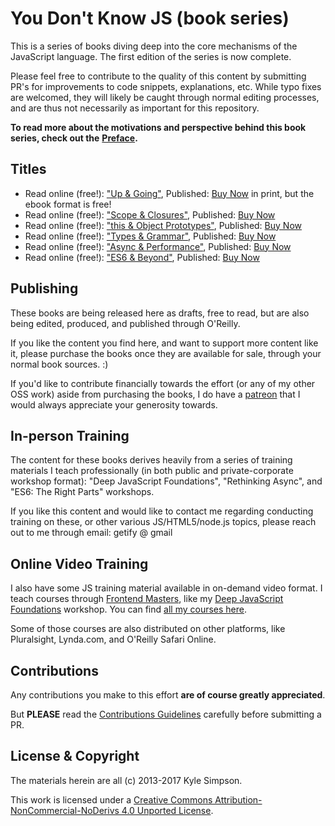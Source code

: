 # You Don't Know JS \(book series\)

This is a series of books diving deep into the core mechanisms of the JavaScript language. The first edition of the series is now complete.

Please feel free to contribute to the quality of this content by submitting PR's for improvements to code snippets, explanations, etc. While typo fixes are welcomed, they will likely be caught through normal editing processes, and are thus not necessarily as important for this repository.

**To read more about the motivations and perspective behind this book series, check out the** [**Preface**](preface.md)**.**

## Titles

* Read online \(free!\): ["Up & Going"](https://pika.shopdunk.vn/up-and-going), Published: [Buy Now](http://www.ebooks.com/1993212/you-don-t-know-js-up-going/simpson-kyle/) in print, but the ebook format is free!
* Read online \(free!\): ["Scope & Closures"](https://pika.shopdunk.vn/scope-and-closures), Published: [Buy Now](http://www.ebooks.com/1647631/you-don-t-know-js-scope-closures/simpson-kyle/)
* Read online \(free!\): ["this & Object Prototypes"](https://pika.shopdunk.vn/this-and-object-prototypes), Published: [Buy Now](http://www.ebooks.com/1734321/you-don-t-know-js-this-object-prototypes/simpson-kyle/)
* Read online \(free!\): ["Types & Grammar"](https://pika.shopdunk.vn/types-and-grammar), Published: [Buy Now](http://www.ebooks.com/1935541/you-don-t-know-js-types-grammar/simpson-kyle/)
* Read online \(free!\): ["Async & Performance"](https://pika.shopdunk.vn/async-and-performance), Published: [Buy Now](http://www.ebooks.com/1977375/you-don-t-know-js-async-performance/simpson-kyle/)
* Read online \(free!\): ["ES6 & Beyond"](https://pika.shopdunk.vn/es6-and-beyond), Published: [Buy Now](http://www.ebooks.com/2481820/you-don-t-know-js-es6-beyond/simpson-kyle/)

## Publishing

These books are being released here as drafts, free to read, but are also being edited, produced, and published through O'Reilly.

If you like the content you find here, and want to support more content like it, please purchase the books once they are available for sale, through your normal book sources. :\)

If you'd like to contribute financially towards the effort \(or any of my other OSS work\) aside from purchasing the books, I do have a [patreon](https://www.patreon.com/getify) that I would always appreciate your generosity towards.

## In-person Training

The content for these books derives heavily from a series of training materials I teach professionally \(in both public and private-corporate workshop format\): "Deep JavaScript Foundations", "Rethinking Async", and "ES6: The Right Parts" workshops.

If you like this content and would like to contact me regarding conducting training on these, or other various JS/HTML5/node.js topics, please reach out to me through email: getify @ gmail

## Online Video Training

I also have some JS training material available in on-demand video format. I teach courses through [Frontend Masters](https://FrontendMasters.com), like my [Deep JavaScript Foundations](https://frontendmasters.com/courses/javascript-foundations/) workshop. You can find [all my courses here](https://frontendmasters.com/kyle-simpson/).

Some of those courses are also distributed on other platforms, like Pluralsight, Lynda.com, and O'Reilly Safari Online.

## Contributions

Any contributions you make to this effort **are of course greatly appreciated**.

But **PLEASE** read the [Contributions Guidelines](contributing.md) carefully before submitting a PR.

## License & Copyright

The materials herein are all \(c\) 2013-2017 Kyle Simpson.

  
This work is licensed under a [Creative Commons Attribution-NonCommercial-NoDerivs 4.0 Unported License](http://creativecommons.org/licenses/by-nc-nd/4.0/).

